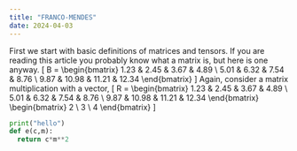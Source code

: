 ```yaml
---
title: "FRANCO-MENDES"
date: 2024-04-03
---
```


First we start with basic definitions of matrices and tensors. If you are reading this article you probably know what a matrix is, but here is one anyway. 
\[
B = \begin{bmatrix}
1.23 & 2.45 & 3.67 & 4.89 \\
5.01 & 6.32 & 7.54 & 8.76 \\
9.87 & 10.98 & 11.21 & 12.34
\end{bmatrix}
\]
Again, consider  a matrix multiplication with a vector, 
\[ R = \begin{bmatrix} 1.23 & 2.45 & 3.67 & 4.89 \\ 5.01 & 6.32 & 7.54 & 8.76 \\ 9.87 & 10.98 & 11.21 & 12.34 \end{bmatrix} \begin{bmatrix} 2 \\ 3 \\ 4 \end{bmatrix} \]


```python
print("hello")
def e(c,m):
  return c*m**2
```




